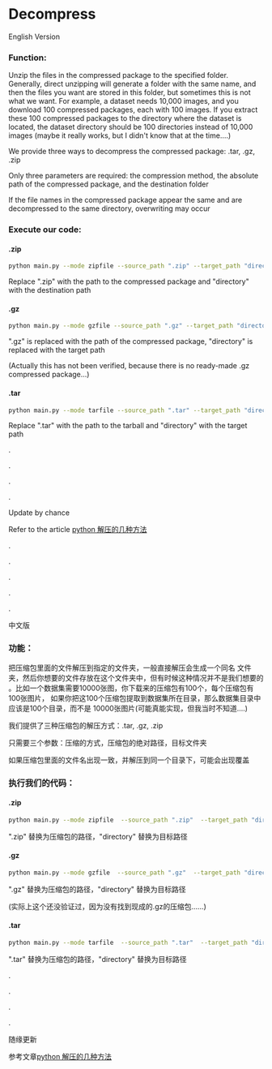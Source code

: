 # Decompress


English Version

### Function:
Unzip the files in the compressed package to the specified folder. Generally, direct unzipping will generate a folder with the same name, and then the files you want are stored in this folder, but sometimes this is not what we want. For example, a dataset needs 10,000 images, and you download 100 compressed packages, each with 100 images. If you extract these 100 compressed packages to the directory where the dataset is located, the dataset directory should be 100 directories instead of 10,000 images (maybe it really works, but I didn't know that at the time....)

We provide three ways to decompress the compressed package: .tar, .gz, .zip

Only three parameters are required: the compression method, the absolute path of the compressed package, and the destination folder

If the file names in the compressed package appear the same and are decompressed to the same directory, overwriting may occur

### Execute our code:
#### .zip
```bash
python main.py --mode zipfile --source_path ".zip" --target_path "directory"
```
Replace ".zip" with the path to the compressed package and "directory" with the destination path

#### .gz
```bash
python main.py --mode gzfile --source_path ".gz" --target_path "directory"
```
".gz" is replaced with the path of the compressed package, "directory" is replaced with the target path

(Actually this has not been verified, because there is no ready-made .gz compressed package...)

#### .tar
```bash
python main.py --mode tarfile --source_path ".tar" --target_path "directory"
```
Replace ".tar" with the path to the tarball and "directory" with the target path

.

.

.

.

Update by chance

Refer to the article [python 解压的几种方法](https://blog.csdn.net/sinat_38682860/article/details/107861367?ops_request_misc=%257B%2522request%255Fid%2522%253A%2522166356981316782390532279%2522%252C%2522scm%2522%253A%252220140713.130102334..%2522%257D&request_id=166356981316782390532279&biz_id=0&utm_medium=distribute.pc_search_result.none-task-blog-2~all~sobaiduend~default-2-107861367-null-null.142^v47^pc_rank_34_2,201^v3^control&utm_term=python%20%E8%A7%A3%E5%8E%8B&spm=1018.2226.3001.4187)

.

.

.

.

.


中文版

### 功能：
把压缩包里面的文件解压到指定的文件夹，一般直接解压会生成一个同名
文件夹，然后你想要的文件存放在这个文件夹中，但有时候这种情况并不是我们想要的
。比如一个数据集需要10000张图，你下载来的压缩包有100个，每个压缩包有100张图片，
如果你把这100个压缩包提取到数据集所在目录，那么数据集目录中应该是100个目录，而不是
10000张图片(可能真能实现，但我当时不知道....)

我们提供了三种压缩包的解压方式：.tar, .gz, .zip

只需要三个参数：压缩的方式，压缩包的绝对路径，目标文件夹

如果压缩包里面的文件名出现一致，并解压到同一个目录下，可能会出现覆盖

### 执行我们的代码：

#### .zip 
```bash
python main.py --mode zipfile  --source_path ".zip"  --target_path "directory"
```
".zip" 替换为压缩包的路径，"directory" 替换为目标路径


#### .gz
```bash
python main.py --mode gzfile  --source_path ".gz"  --target_path "directory"
```
".gz" 替换为压缩包的路径，"directory" 替换为目标路径

(实际上这个还没验证过，因为没有找到现成的.gz的压缩包......)


#### .tar
```bash
python main.py --mode tarfile  --source_path ".tar"  --target_path "directory"
```
".tar" 替换为压缩包的路径，"directory" 替换为目标路径

.

.

.

.



随缘更新

参考文章[python 解压的几种方法](https://blog.csdn.net/sinat_38682860/article/details/107861367?ops_request_misc=%257B%2522request%255Fid%2522%253A%2522166356981316782390532279%2522%252C%2522scm%2522%253A%252220140713.130102334..%2522%257D&request_id=166356981316782390532279&biz_id=0&utm_medium=distribute.pc_search_result.none-task-blog-2~all~sobaiduend~default-2-107861367-null-null.142^v47^pc_rank_34_2,201^v3^control&utm_term=python%20%E8%A7%A3%E5%8E%8B&spm=1018.2226.3001.4187)
